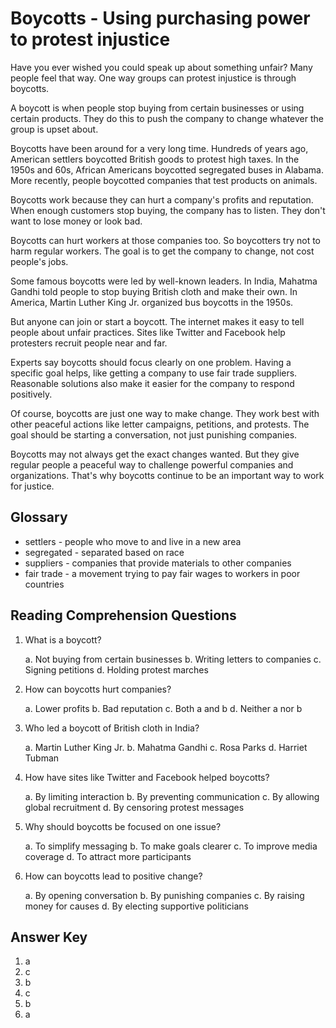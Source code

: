 # Boycotts - Using purchasing power to protest injustice

Have you ever wished you could speak up about something unfair? Many people feel that way. One way groups can protest injustice is through boycotts.

A boycott is when people stop buying from certain businesses or using certain products. They do this to push the company to change whatever the group is upset about.

Boycotts have been around for a very long time. Hundreds of years ago, American settlers boycotted British goods to protest high taxes. In the 1950s and 60s, African Americans boycotted segregated buses in Alabama. More recently, people boycotted companies that test products on animals.

Boycotts work because they can hurt a company's profits and reputation. When enough customers stop buying, the company has to listen. They don't want to lose money or look bad.

Boycotts can hurt workers at those companies too. So boycotters try not to harm regular workers. The goal is to get the company to change, not cost people's jobs.

Some famous boycotts were led by well-known leaders. In India, Mahatma Gandhi told people to stop buying British cloth and make their own. In America, Martin Luther King Jr. organized bus boycotts in the 1950s.

But anyone can join or start a boycott. The internet makes it easy to tell people about unfair practices. Sites like Twitter and Facebook help protesters recruit people near and far.

Experts say boycotts should focus clearly on one problem. Having a specific goal helps, like getting a company to use fair trade suppliers. Reasonable solutions also make it easier for the company to respond positively.

Of course, boycotts are just one way to make change. They work best with other peaceful actions like letter campaigns, petitions, and protests. The goal should be starting a conversation, not just punishing companies.

Boycotts may not always get the exact changes wanted. But they give regular people a peaceful way to challenge powerful companies and organizations. That's why boycotts continue to be an important way to work for justice.

## Glossary

- settlers - people who move to and live in a new area
- segregated - separated based on race
- suppliers - companies that provide materials to other companies
- fair trade - a movement trying to pay fair wages to workers in poor countries

## Reading Comprehension Questions

1. What is a boycott?

   a. Not buying from certain businesses
   b. Writing letters to companies
   c. Signing petitions
   d. Holding protest marches

2. How can boycotts hurt companies?

   a. Lower profits
   b. Bad reputation
   c. Both a and b
   d. Neither a nor b

3. Who led a boycott of British cloth in India?

   a. Martin Luther King Jr.
   b. Mahatma Gandhi
   c. Rosa Parks
   d. Harriet Tubman

4. How have sites like Twitter and Facebook helped boycotts?

   a. By limiting interaction
   b. By preventing communication
   c. By allowing global recruitment
   d. By censoring protest messages

5. Why should boycotts be focused on one issue?

   a. To simplify messaging
   b. To make goals clearer
   c. To improve media coverage
   d. To attract more participants

6. How can boycotts lead to positive change?

   a. By opening conversation
   b. By punishing companies
   c. By raising money for causes
   d. By electing supportive politicians

## Answer Key

1. a
2. c
3. b
4. c
5. b
6. a
